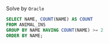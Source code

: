 Solve by `Oracle`
```sql
SELECT NAME, COUNT(NAME) AS COUNT
FROM ANIMAL_INS
GROUP BY NAME HAVING COUNT(NAME) >= 2
ORDER BY NAME;
```